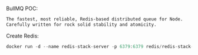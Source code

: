 BullMQ POC:
```html
The fastest, most reliable, Redis-based distributed queue for Node.
Carefully written for rock solid stability and atomicity.

```

Create Redis:
```js
docker run -d --name redis-stack-server -p 6379:6379 redis/redis-stack-server:latest
```
